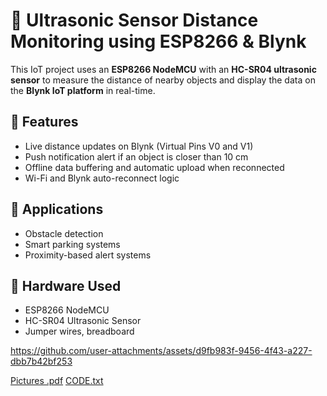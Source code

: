 # 🚀 Ultrasonic Sensor Distance Monitoring using ESP8266 & Blynk

This IoT project uses an **ESP8266 NodeMCU** with an **HC-SR04 ultrasonic sensor** to measure the distance of nearby objects and display the data on the **Blynk IoT platform** in real-time.

## 🔧 Features
- Live distance updates on Blynk (Virtual Pins V0 and V1)
- Push notification alert if an object is closer than 10 cm
- Offline data buffering and automatic upload when reconnected
- Wi-Fi and Blynk auto-reconnect logic

## 📱 Applications
- Obstacle detection
- Smart parking systems
- Proximity-based alert systems

## 🧰 Hardware Used
- ESP8266 NodeMCU
- HC-SR04 Ultrasonic Sensor
- Jumper wires, breadboard


https://github.com/user-attachments/assets/d9fb983f-9456-4f43-a227-dbb7b42bf253

[Pictures .pdf](https://github.com/user-attachments/files/21166472/Pictures.pdf)
[CODE.txt](https://github.com/user-attachments/files/21166471/CODE.txt)



